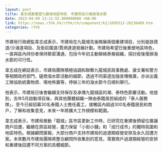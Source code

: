 ```yaml
---
layout: post
title: 韋志成冀重塑九龍城地區特色　市建局協力復辦潑水節　
date: 2023-04-09 13:11:55.000000000 +08:00
link: https://news.rthk.hk/rthk/ch/component/k2/1695513-20230409.htm
categories: rthk
---
```


市建局行政總監韋志成表示，市建局在九龍城先後開展兩個重建項目，分別是啟德道/沙浦道項目、及衙前圍道/賈炳達道發展計劃。市建局希望日後重塑地區特色，一直與區內持份者保持緊密溝通，包括今年初主動聯絡泰裔組織，探討疫後復辦潑水節的可行性。

韋志成在網誌表示，市建局團隊積極協調和聯繫九龍城民政事務處、康文署和警方等相關政府部門，磋商潑水節活動的細節，透過不同渠道加強宣傳推廣，亦派出義工隊協助統籌物資、場地佈置等，停辦三年的潑水節今日順利舉行。

他表示，市建局日後會繼續支持保存及承傳九龍城區的潮、泰特色節慶活動。他提到，去年5月啟動項目後，與其他團體組織一隊由泰籍居民組成的「泰人服務隊」，至今已經招募30名泰籍人士擔任義工，接觸區內超過300名泰籍居民和商戶，了解和收集意見，未來一年將擴大工作規模和範圍。

韋志成表示，市建局推動「龍城」區市區更新工作時，已研究在重建後預留位置讓商戶回遷，繼續在原區經營，盡力保留「小街小舖」和「成行成市」的獨特氛圍和地區特色。根據顧問匯報，大部分商戶支持市建局的過渡期經營安排及永久回遷方案。未來數月市建局團隊將整合顧問所收集到的意見，落實商戶過渡期經營的安排和重建後回遷不同方案的具體細節。
